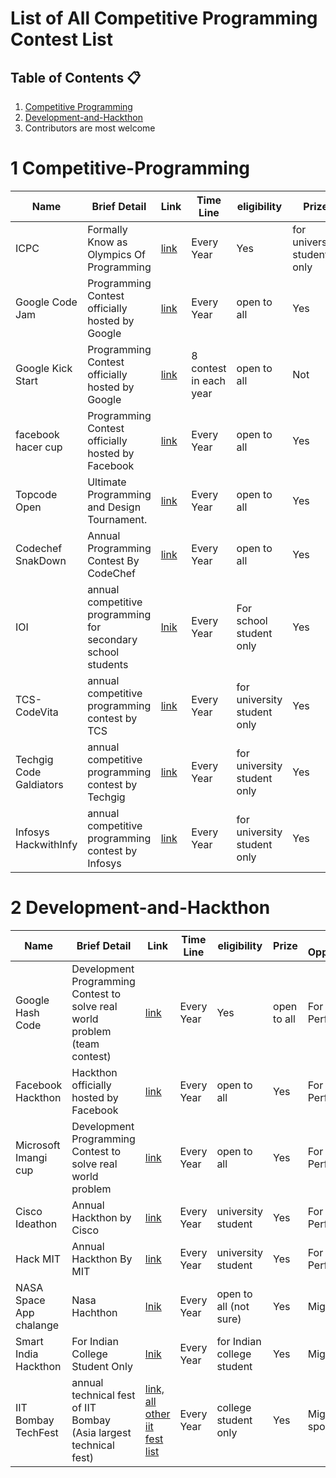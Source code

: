 # List of All Competitive Programming Contest List

## Table of Contents :clipboard:
1.  [Competitive Programming](#1-Competitive-Programming)
2.  [Development-and-Hackthon](#2-Development-and-Hackthon)
3.  Contributors are most welcome
# 1 Competitive-Programming

Name |Brief Detail |Link |Time Line| eligibility |Prize|Job Opportunity 
--- | ---------------- | ---------- | --- | ------- | ----- | ------
ICPC |Formally Know as Olympics Of Programming| [link](https://icpc.global) | Every Year |Yes|for university student only|For Top Performer
Google Code Jam | Programming Contest officially hosted by Google | [link](https://codingcompetitions.withgoogle.com/codejam) | Every Year | open to all | Yes |For Top Performer
Google Kick Start | Programming Contest officially hosted by Google | [link](https://codingcompetitions.withgoogle.com/kickstart) | 8 contest in each year | open to all | Not |For Top Performer(not guaranteed)
facebook hacer cup | Programming Contest officially hosted by Facebook | [link](https://www.facebook.com/codingcompetitions/hacker-cup) | Every Year | open to all | Yes |For Top Performer
Topcode Open |Ultimate Programming and Design Tournament. | [link](https://tco22.topcoder.com) | Every Year | open to all | Yes |For Top Performer
Codechef SnakDown |Annual Programming Contest By CodeChef | [link](https://snackdown.codechef.com) | Every Year | open to all | Yes |For Top Performer
IOI | annual competitive programming for secondary school students | [lnik](https://ioinformatics.org) | Every Year| For school student only| Yes | NO
TCS-CodeVita | annual competitive programming contest by TCS|[link](https://www.tcscodevita.com) | Every Year | for university student only| Yes | YES
Techgig Code Galdiators | annual competitive programming contest by Techgig|[link](https://www.techgig.com/codegladiators) | Every Year |for university student only| Yes | YES
Infosys HackwithInfy | annual competitive programming contest by Infosys|[link](https://www.infosys.com/careers/hackwithinfy.html) | Every Year |for university student only| Yes | YES

# 2 Development-and-Hackthon

Name |Brief Detail |Link |Time Line| eligibility |Prize|Job Opportunity 
--- | ---------------- | ---------- | --- | ------- | ----- | ------
Google Hash Code |Development Programming Contest to solve real world problem (team contest)| [link](https://codingcompetitions.withgoogle.com/hashcode/) | Every Year |Yes|open to all |For Top Performer
Facebook Hackthon | Hackthon officially hosted by Facebook | [link](https://facebookhackathons.com/) | Every Year | open to all | Yes |For Top Performer
Microsoft Imangi cup | Development Programming Contest to solve real world problem | [link](https://imaginecup.microsoft.com/en-us/Events) | Every Year | open to all | Yes |For Top Performer
Cisco Ideathon |Annual Hackthon by Cisco| [link](https://www.cisco.com/c/m/en_in/customer-experience-academy.html#~contest-details) | Every Year | university student | Yes |For Top Performer
Hack MIT |Annual Hackthon By MIT| [link](https://hackmit.org/) | Every Year | university student | Yes |For Top Performer
NASA Space App chalange | Nasa Hachthon | [lnik](https://www.spaceappschallenge.org/) | Every Year| open to all (not sure)| Yes | Might be
Smart India Hackthon | For Indian College Student Only | [lnik](https://www.sih.gov.in/sih2022) | Every Year| for Indian college student| Yes | Might be
IIT Bombay TechFest | annual technical fest of IIT Bombay (Asia largest technical fest) | [link,](https://techfest.org) [all other iit fest list](https://en.wikipedia.org/wiki/List_of_cultural_and_technical_festivals_in_IITs_and_NITs) | Every Year| college student only| Yes | Might be by sponsers

